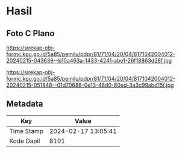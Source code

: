 # Hasil

## Foto C Plano

https://sirekap-obj-formc.kpu.go.id/5a85/pemilu/pdpr/81/71/04/20/04/8171042004012-20240215-043639--b10a463a-1433-4241-abe1-26f18863d28f.jpg

https://sirekap-obj-formc.kpu.go.id/5a85/pemilu/pdpr/81/71/04/20/04/8171042004012-20240215-051848--01d70688-0e13-48d0-80ed-3a3c99abd15f.jpg


## Metadata

| Key        | Value               |
| ---------- | ------------------- |
| Time Stamp | 2024-02-17 13:05:41 |
| Kode Dapil | 8101                |



